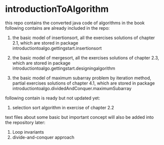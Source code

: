 introductionToAlgorithm
=======================

this repo contains the converted java code of algorithms in the book
following contains are already included in the repo:

1. the basic model of insertionsort, all the exercises solutions of chapter 2.1, 
which are stored in package introductiontoalgo.gettingstart.insertionsort

2. the basic model of mergesort, all the exercises solutions of chapter 2.3, 
which are stored in package introductiontoalgo.gettingstart.designingalgorithm

3. the basic model of maximum subarray problem by iteration method, partial exercises solutions of chapter 4.1,
which are stored in package introductiontoalgo.dividedAndConquer.maximumSubarray


following contain is ready but not updated yet:
1. selection sort algorithm in exercise of chapter 2.2

text files about some basic but important concept will also be added into the repository later:
1. Loop invariants
2. divide-and-conquer approach  
